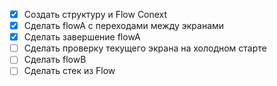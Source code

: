 - [X] Cоздать структуру и Flow Conext
- [X] Сделать flowA с переходами между экранами
- [X] Сделать завершение flowA
- [ ] Сделать проверку текущего экрана на холодном старте
- [ ] Cделать flowB
- [ ] Сделать стек из Flow